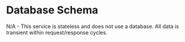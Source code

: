 # Database Schema

N/A - This service is stateless and does not use a database. All data is transient within request/response cycles.
